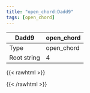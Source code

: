 ```yaml
---
title: "open_chord:Dadd9"
tags: [open_chord]
---
```


|Dadd9|open_chord|
|---|---|
|Type|open_chord|
|Root string|4|
{{< rawhtml >}}
<div class="container"></div>
<script>
const selector = '#container';
const chord = new ChordBox(selector);
chord.draw((new String("XX0230")));
</script>
{{< /rawhtml >}}
